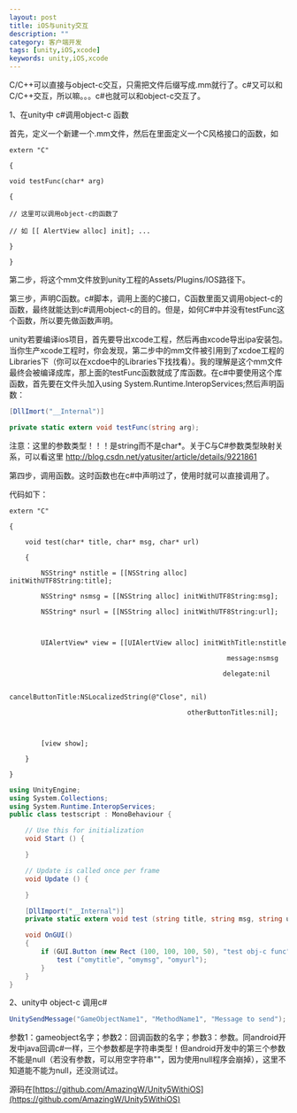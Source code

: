 ```yaml
---
layout: post
title: iOS与unity交互
description: ""
category: 客户端开发
tags: [unity,iOS,xcode]
keywords: unity,iOS,xcode
---
```



C/C++可以直接与object-c交互，只需把文件后缀写成.mm就行了。c#又可以和C/C++交互，所以嘛。。。c#也就可以和object-c交互了。


1、在unity中 c#调用object-c 函数

首先，定义一个新建一个.mm文件，然后在里面定义一个C风格接口的函数，如

```objc
extern "C"

{

void testFunc(char* arg)

{

// 这里可以调用object-c的函数了

// 如 [[ AlertView alloc] init]; ...

}

}

```

第二步，将这个mm文件放到unity工程的Assets/Plugins/IOS路径下。

第三步，声明C函数。c#脚本，调用上面的C接口，C函数里面又调用object-c的函数，最终就能达到c#调用object-c的目的。但是，如何C#中并没有testFunc这个函数，所以要先做函数声明。

unity若要编译ios项目，首先要导出xcode工程，然后再由xcode导出ipa安装包。当你生产xcode工程时，你会发现，第二步中的mm文件被引用到了xcdoe工程的Libraries下（你可以在xcdoe中的Libraries下找找看）。我的理解是这个mm文件最终会被编译成库，那上面的testFunc函数就成了库函数。在c#中要使用这个库函数，首先要在文件头加入using System.Runtime.InteropServices;然后声明函数：

```c#
[DllImort("__Internal")]

private static extern void testFunc(string arg);
```

  注意：这里的参数类型！！！是string而不是char*。关于C与C#参数类型映射关系，可以看这里 http://blog.csdn.net/yatusiter/article/details/9221861

第四步，调用函数。这时函数也在c#中声明过了，使用时就可以直接调用了。

代码如下：

```objc
extern "C"

{

    void test(char* title, char* msg, char* url)

    {

        NSString* nstitle = [[NSString alloc] initWithUTF8String:title];

        NSString* nsmsg = [[NSString alloc] initWithUTF8String:msg];

        NSString* nsurl = [[NSString alloc] initWithUTF8String:url];



        UIAlertView* view = [[UIAlertView alloc] initWithTitle:nstitle

                                                       message:nsmsg

                                                      delegate:nil

                                             cancelButtonTitle:NSLocalizedString(@"Close", nil)

                                             otherButtonTitles:nil];



        [view show];

    }

}
```


```c#
using UnityEngine;
using System.Collections;
using System.Runtime.InteropServices;
public class testscript : MonoBehaviour {

    // Use this for initialization
    void Start () {

    }

    // Update is called once per frame
    void Update () {

    }

    [DllImport("__Internal")]
    private static extern void test (string title, string msg, string url);

    void OnGUI()
    {
        if (GUI.Button (new Rect (100, 100, 100, 50), "test obj-c func")) {
            test ("omytitle", "omymsg", "omyurl");
        }
    }
}
```

2、unity中 object-c 调用c#

```c#
UnitySendMessage("GameObjectName1", "MethodName1", "Message to send");
```
参数1：gameobject名字；参数2：回调函数的名字；参数3：参数。同android开发中java回调c#一样，三个参数都是字符串类型！但android开发中的第三个参数不能是null（若没有参数，可以用空字符串""，因为使用null程序会崩掉），这里不知道能不能为null，还没测试过。

源码在[https://github.com/AmazingW/Unity5WithiOS](https://github.com/AmazingW/Unity5WithiOS)


